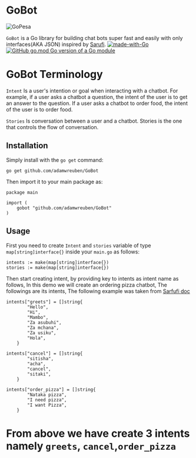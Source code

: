 GoBot
=======
![GoPesa](https://storage.googleapis.com/gopherizeme.appspot.com/gophers/11fa3afd6080dae6903dc359e42990d68657e17a.png)

``GoBot`` is a Go library for building chat bots super fast and easily with only interfaces(AKA JSON) inspired by [Sarufi](https://docs.sarufi.io/). 
[![made-with-Go](https://img.shields.io/badge/Made%20with-Go-1f425f.svg)](https://go.dev/)
[![GitHub go.mod Go version of a Go module](https://img.shields.io/github/go-mod/go-version/gomods/athens.svg)](https://github.com/adamwreuben/GoBot)

GoBot Terminology
====================

``Intent``  Is a user's intention or goal when interacting with a chatbot. For example, if a user asks a chatbot a question, the intent of the user is to get an answer to the question. If a user asks a chatbot to order food, the intent of the user is to order food.

``Stories`` Is conversation between a user and a chatbot. Stories is the one that controls the flow of conversation.



## Installation

Simply install with the `go get` command:
```
go get github.com/adamwreuben/GoBot
```
Then import it to your main package as:
```
package main

import (
	gobot "github.com/adamwreuben/GoBot"
)
```


## Usage
First you need to create ``Intent`` and ``stories`` variable of type ``map[string]interface{}`` inside your ``main.go`` as follows:
```
intents := make(map[string]interface{})
stories := make(map[string]interface{})

```

Then start creating intent, by providing key to intents as intent name as follows, In this demo we will create an ordering pizza chatbot, The followings are its intents, The following example was taken from [Sarfufi doc](https://docs.sarufi.io/docs/Getting%20started%20/create-a-simple-chatbot)

```
intents["greets"] = []string{
		"Hello",
		"Hi",
		"Mambo",
		"Za asubuhi",
		"Za mchana",
		"Za usiku",
		"Hola",
	}

intents["cancel"] = []string{
		"sitisha",
		"acha",
		"cancel",
		"sitaki",
	}

intents["order_pizza"] = []string{
		"Nataka pizza",
		"I need pizza",
		"I want Pizza",
	}

```

From above we have create 3 intents namely ``greets``, ``cancel``,``order_pizza``
=================================================================================
